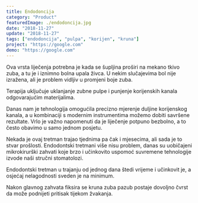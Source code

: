```yaml
---
title: Endodoncija
category: "Product"
featuredImage: ./endodoncija.jpg
date: "2018-11-27"
update: "2018-11-27"
tags: ["endodoncija", "pulpa", "korijen", "kruna"]
project: "https://google.com"
demo: "https://google.com"
---
```

Ova vrsta liječenja potrebna je kada se šupljina proširi na mekano tkivo zuba, a tu je i iznimno bolna upala živca. U nekim slučajevima bol nije izražena, ali je problem vidljiv u promjeni boje zuba.

Terapija uključuje uklanjanje zubne pulpe i punjenje korijenskih kanala odgovarajućim materijalima.

Danas nam je tehnologija omogućila precizno mjerenje duljine korijenskog kanala, a u kombinaciji s modernim instrumentima možemo dobiti savršene rezultate. Vrlo je važno napomenuti da je liječenje potpuno bezbolno, a to često obavimo u samo jednom posjetu.

Nekada je ovaj tretman trajao tjednima pa čak i mjesecima, ali sada je to stvar prošlosti. Endodontski tretmani više nisu problem, danas su uobičajeni mikrokirurški zahvati koje brzo i učinkovito uspomoć suvremene tehnologije izvode naši stručni stomatolozi.

Endodontski tretman u trajanju od jednog dana štedi vrijeme i učinkovit je, a osjećaj nelagodnosti sveden je na minimum.

Nakon glavnog zahvata fiksira se kruna zuba pazub postaje dovoljno čvrst da može podnijeti pritisak tijekom žvakanja.